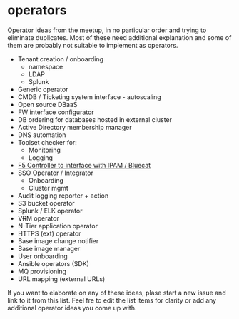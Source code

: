 # operators
Operator ideas from the meetup, in no particular order and trying to eliminate duplicates. Most of these need additional explanation and some of them are probably not suitable to implement as operators.

* Tenant creation / onboarding
  * namespace
  * LDAP
  * Splunk
* Generic operator
* CMDB / Ticketing system interface - autoscaling
* Open source DBaaS
* FW interface configurator
* DB ordering for databases hosted in external cluster
* Active Directory membership manager
* DNS automation
* Toolset checker for:
  * Monitoring
  * Logging
* [F5 Controller to interface with IPAM / Bluecat](https://github.com/fsinordic/operators/issues/2)
* SSO Operator / Integrator
  * Onboarding
  * Cluster mgmt
* Audit logging reporter + action
* S3 bucket operator
* Splunk / ELK operator
* V<del>R</del>M operator
* N-Tier application operator
* HTTPS (ext) operator
* Base image change notifier
* Base image manager
* User onboarding
* Ansible operators (SDK)
* MQ provisioning
* URL mapping (external URLs)

If you want to elaborate on any of these ideas, plase start a new issue and link to it from this list. Feel fre to edit the list items for clarity or add any additional operator ideas you come up with.
